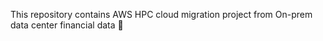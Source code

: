 This repository contains AWS HPC cloud migration project from On-prem data center financial data 👋

<!--
**AWSKISH/AWSKISH** is a ✨ _special_ ✨ repository because its `README.md` (this file) appears on your GitHub profile.

-->
